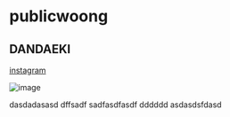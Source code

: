 # publicwoong

DANDAEKI
----------

[instagram](https://www.instagram.com/dandaeki/)


![image](https://github.com/dandaeki/publicwoong/assets/136772227/3e7d658e-c86b-4928-bf47-aacd467930a2)


dasdadasasd
dffsadf
sadfasdfasdf
dddddd
asdasdsfdasd